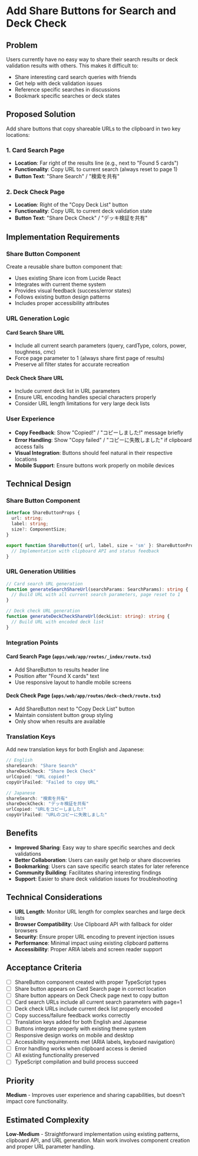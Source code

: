 # Add Share Buttons for Search and Deck Check

## Problem
Users currently have no easy way to share their search results or deck validation results with others. This makes it difficult to:
- Share interesting card search queries with friends
- Get help with deck validation issues
- Reference specific searches in discussions
- Bookmark specific searches or deck states

## Proposed Solution
Add share buttons that copy shareable URLs to the clipboard in two key locations:

### 1. Card Search Page
- **Location**: Far right of the results line (e.g., next to "Found 5 cards")
- **Functionality**: Copy URL to current search (always reset to page 1)
- **Button Text**: "Share Search" / "検索を共有"

### 2. Deck Check Page  
- **Location**: Right of the "Copy Deck List" button
- **Functionality**: Copy URL to current deck validation state
- **Button Text**: "Share Deck Check" / "デッキ検証を共有"

## Implementation Requirements

### Share Button Component
Create a reusable share button component that:
- Uses existing Share icon from Lucide React
- Integrates with current theme system
- Provides visual feedback (success/error states)
- Follows existing button design patterns
- Includes proper accessibility attributes

### URL Generation Logic
#### Card Search Share URL
- Include all current search parameters (query, cardType, colors, power, toughness, cmc)
- Force page parameter to 1 (always share first page of results)
- Preserve all filter states for accurate recreation

#### Deck Check Share URL
- Include current deck list in URL parameters
- Ensure URL encoding handles special characters properly
- Consider URL length limitations for very large deck lists

### User Experience
- **Copy Feedback**: Show "Copied!" / "コピーしました!" message briefly
- **Error Handling**: Show "Copy failed" / "コピーに失敗しました" if clipboard access fails
- **Visual Integration**: Buttons should feel natural in their respective locations
- **Mobile Support**: Ensure buttons work properly on mobile devices

## Technical Design

### Share Button Component
```typescript
interface ShareButtonProps {
  url: string;
  label: string;
  size?: ComponentSize;
}

export function ShareButton({ url, label, size = 'sm' }: ShareButtonProps) {
  // Implementation with clipboard API and status feedback
}
```

### URL Generation Utilities
```typescript
// Card search URL generation
function generateSearchShareUrl(searchParams: SearchParams): string {
  // Build URL with all current search parameters, page reset to 1
}

// Deck check URL generation  
function generateDeckCheckShareUrl(deckList: string): string {
  // Build URL with encoded deck list
}
```

### Integration Points
#### Card Search Page (`apps/web/app/routes/_index/route.tsx`)
- Add ShareButton to results header line
- Position after "Found X cards" text
- Use responsive layout to handle mobile screens

#### Deck Check Page (`apps/web/app/routes/deck-check/route.tsx`)
- Add ShareButton next to "Copy Deck List" button
- Maintain consistent button group styling
- Only show when results are available

### Translation Keys
Add new translation keys for both English and Japanese:
```typescript
// English
shareSearch: "Share Search"
shareDeckCheck: "Share Deck Check"
urlCopied: "URL copied!"
copyUrlFailed: "Failed to copy URL"

// Japanese  
shareSearch: "検索を共有"
shareDeckCheck: "デッキ検証を共有"
urlCopied: "URLをコピーしました!"
copyUrlFailed: "URLのコピーに失敗しました"
```

## Benefits
- **Improved Sharing**: Easy way to share specific searches and deck validations
- **Better Collaboration**: Users can easily get help or share discoveries
- **Bookmarking**: Users can save specific search states for later reference
- **Community Building**: Facilitates sharing interesting findings
- **Support**: Easier to share deck validation issues for troubleshooting

## Technical Considerations
- **URL Length**: Monitor URL length for complex searches and large deck lists
- **Browser Compatibility**: Use Clipboard API with fallback for older browsers
- **Security**: Ensure proper URL encoding to prevent injection issues
- **Performance**: Minimal impact using existing clipboard patterns
- **Accessibility**: Proper ARIA labels and screen reader support

## Acceptance Criteria
- [ ] ShareButton component created with proper TypeScript types
- [ ] Share button appears on Card Search page in correct location
- [ ] Share button appears on Deck Check page next to copy button
- [ ] Card search URLs include all current search parameters with page=1
- [ ] Deck check URLs include current deck list properly encoded
- [ ] Copy success/failure feedback works correctly
- [ ] Translation keys added for both English and Japanese
- [ ] Buttons integrate properly with existing theme system
- [ ] Responsive design works on mobile and desktop
- [ ] Accessibility requirements met (ARIA labels, keyboard navigation)
- [ ] Error handling works when clipboard access is denied
- [ ] All existing functionality preserved
- [ ] TypeScript compilation and build process succeed

## Priority
**Medium** - Improves user experience and sharing capabilities, but doesn't impact core functionality.

## Estimated Complexity
**Low-Medium** - Straightforward implementation using existing patterns, clipboard API, and URL generation. Main work involves component creation and proper URL parameter handling.